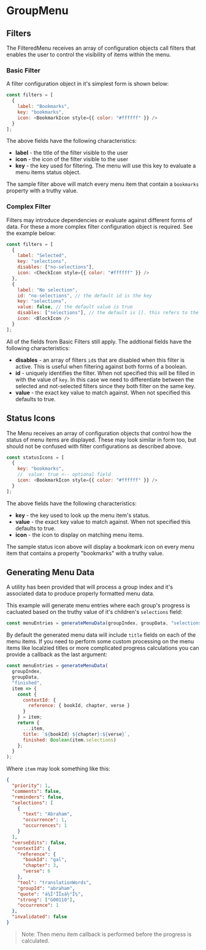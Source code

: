 # GroupMenu

## Filters

The FilteredMenu receives an array of configuration objects call filters
that enables the user to control the visibility of items within the menu.

### Basic Filter

A filter configuration object in it's simplest form is shown below:

```js
const filters = [
  {
    label: "Bookmarks",
    key: "bookmarks",
    icon: <BookmarkIcon style={{ color: "#ffffff" }} />
  }
];
```

The above fields have the following characteristics:

- **label** - the title of the filter visible to the user
- **icon** - the icon of the filter visible to the user
- **key** - the key used for filtering. The menu will use this key to evaluate a menu items status object.

The sample filter above will match every menu item that contain a `bookmarks` property with a truthy value.

### Complex Filter

Filters may introduce dependencies or evaluate against different forms of data.
For these a more complex filter configuration object is required.
See the example below:

```js
const filters = [
  {
    label: "Selected",
    key: "selections",
    disables: ["no-selections"],
    icon: <CheckIcon style={{ color: "#ffffff" }} />
  },
  {
    label: "No selection",
    id: "no-selections", // the default id is the key
    key: "selections",
    value: false, // the default value is true
    disables: ["selections"], // the default is []. this refers to the filter id
    icon: <BlockIcon />
  }
];
```

All of the fields from Basic Filters still apply.
The addtional fields have the following characteristics:

- **disables** - an array of filters `id`s that are disabled when this filter is active. This is useful when filtering against both forms of a boolean.
- **id** - uniquely identifies the filter. When not specified this will be filled in with the value of `key`. In this case we need to differentiate between the selected and not-selected filters since they both filter on the same key.
- **value** - the exact key value to match against. When not specified this defaults to true.

## Status Icons

The Menu receives an array of configuration objects that control how the status of menu items are displayed.
These may look similar in form too, but should not be confused with filter configurations as described above.

```js
const statusIcons = [
  {
    key: "bookmarks",
    //  value: true <-- optional field
    icon: <BookmarkIcon style={{ color: "#ffffff" }} />
  }
];
```

The above fields have the following characteristics:

- **key** - the key used to look up the menu item's status.
- **value** - the exact key value to match against. When not specified this defaults to true.
- **icon** - the icon to display on matching menu items.

The sample status icon above will display a bookmark icon on every menu item that contains a property "bookmarks" with a truthy value.

## Generating Menu Data

A utility has been provided that will process a group index and it's associated data to produce properly formatted menu data.

This example will generate menu entries where each group's progress is cacluated based on the truthy value of it's children's `selections` field:

```js
const menuEntries = generateMenuData(groupIndex, groupData, "selections");
```

By default the generated menu data will include `title` fields on each of the menu items.
If you need to perform some custom processing on the menu items like localzied titles or more complicated progress calculations you can provide a callback as the last argument:

```js
const menuEntries = generateMenuData(
  groupIndex,
  groupData,
  "finished",
  item => {
    const {
      contextId: {
        reference: { bookId, chapter, verse }
      }
    } = item;
    return {
      ...item,
      title: `${bookId} ${chapter}:${verse}`,
      finished: Boolean(item.selections)
    };
  }
);
```

Where `item` may look something like this:

```json
{
  "priority": 1,
  "comments": false,
  "reminders": false,
  "selections": [
    {
      "text": "Abraham",
      "occurrence": 1,
      "occurrences": 1
    }
  ],
  "verseEdits": false,
  "contextId": {
    "reference": {
      "bookId": "gal",
      "chapter": 3,
      "verse": 6
    },
    "tool": "translationWords",
    "groupId": "abraham",
    "quote": "á¼Î²ÏÎ±á½°Î¼",
    "strong": ["G00110"],
    "occurrence": 1
  },
  "invalidated": false
}
```

> Note: Then menu item callback is performed before the progress is calculated.
